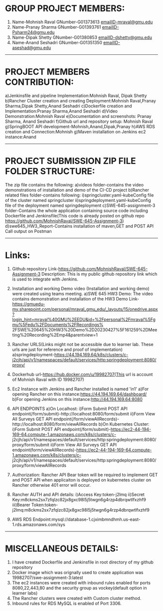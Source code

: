 # GROUP PROJECT MEMBERS:

1. Name-Mohnish Raval GNumber-G01373613 emailID-mraval@gmu.edu
2. Name-Pranay Sharma GNumber-G01393761 emailID-Psharm24@gmu.edu
3. Name-Dipak Shetty GNumber-G01380853 emailID-dshetty@gmu.edu
4. Name-Anand Seshadri GNumber-G01351350 emailID-aseshad@gmu.edu

---

# PROJECT MEMBERS CONTRIBUTION:

a)Jenkinsfile and pipeline Implementation:Mohnish Raval, Dipak Shetty
b)Rancher Cluster creation and creating Deployment:Mohnish Raval,Pranay Sharma,Dipak Shetty,Anand Seshadri
c)Dockerfile creation and Implementation:Pranay Sharma,Anand Seshadri
d)Video Demonstration:Mohnish Raval
e)Documentation and screenshots: Pranay Sharma, Anand Seshadri
f)Github url and repository setup: Mohnish Raval
g)SpringBOOT API development-Mohnish,Anand,Dipak,Pranay
h)AWS RDS creation and Connection:Mohnish
g)Maven installation on Jenkins ec2 instance:Anand

---

# PROJECT SUBMISSION ZIP FILE FOLDER STRUCTURE:

The zip file contains the following:
a)videos folder-contains the video demonstrations of installation and demo of the CI-CD project
b)Rancher related files folder-contains following:
i)springcluster.yaml-kubeConfig file of the cluster named springcluster
ii)springdeployment.yaml-kubeConfig file of the deployment named springdeployment
c)SWE-645-assignment-3 folder-Contains the whole application containing source code including Dockerfile and Jenkinsfile(This code is already posted on github repo https://github.com/MohnishRaval/SWE-645-Assignment-3)
d)swe645_HW3_Report-Contains installation of maven,GET and POST API Call output on Postman

---

# Links:

1. Github repository Link-https://github.com/MohnishRaval/SWE-645-Assignment-3
   Description: This is my public github repository link which is used to integrate with Jenkins.

2. Installation and working Demo video (Installation and working demo) were created using teams meeting.
   a)SWE 645 HW3 Demo: The video contains demonstration and installation of the HW3 Demo
   Link-https://gmuedu-my.sharepoint.com/personal/mraval_gmu_edu/_layouts/15/onedrive.aspx?login_hint=mraval%40GMU%2EEDU&id=%2Fpersonal%2Fmraval%5Fgmu%5Fedu%2FDocuments%2FRecordings% 2FSWE%20645%20HW3%20Demo%2D20230427%5F161259%2DMeeting%20Recording%2Emp4&parentview=1

3. Rancher URLS(Links might not be accessible due to learner lab. These urls are just for reference and proof of implementation)
   a)springdeployment-https://44.194.169.64/k8s/clusters/c-j2cjh/api/v1/namespaces/default/services/http:springdeployment:8080/proxy/

4. Dockerhub url-https://hub.docker.com/u/19982707(This url is account of Mohnish Raval with ID 19982707)
5. Ec2 Instance with Jenkins and Rancher installed is named 'in1'
   a)For opening Rancher on this instance:https://44.194.169.64/dashboard/
   b)For opening Jenkins on this instance:http://44.194.169.64:8080

6. API ENDPOINTS
   a)On Localhost:
   i)Form Submit POST API endpoint(/form/submit)-http://localhost:8080/form/submit
   ii)Form View All Surveys GET API endpoint(/form/viewAllRecords)-http://localhost:8080/form/viewAllRecords
   b)On Kubernetes Cluster:
   i)Form Submit POST API endpoint(/form/submit)-https://ec2-44-194-169-64.compute-1.amazonaws.com/k8s/clusters/c- j2cjh/api/v1/namespaces/default/services/http:springdeployment:8080/proxy/form/submit
   ii)Form View All Surveys GET API endpoint(form/viewAllRecords)-https://ec2-44-194-169-64.compute-1.amazonaws.com/k8s/clusters/c- j2cjh/api/v1/namespaces/default/services/http:springdeployment:8080/proxy/form/viewAllRecords

7. Authorization: Rancher API Bear token will be required to implement GET and POST API when applicaiton is deployed on kubernetes cluster on Rancher otherwise 401 error will occur.
8. Rancher AUTH and API details:
   i)Access Key:token-j2lmq
   ii)Secret Key:m8ckms2sx7zfqlzc82jx8gxc98l5j5twgn6g4rzp4dbrqwtlfxzhf9
   iii)Bearer Token:token-j2lmq:m8ckms2sx7zfqlzc82jx8gxc98l5j5twgn6g4rzp4dbrqwtlfxzhf9

9. AWS RDS Endpoint:mysql://database-1.cjximbmndhmh.us-east-1.rds.amazonaws.com/sys

---

# MISCELLANEOUS DETAILS:

1. I have created Dockerfile and Jenkinsfile in root directory of my github repository
2. Docker image which was orignally used to create application was 19982707/swe-assignment-3:latest
3. The ec2 instances were created with inbound rules enabled for ports 8080,22,443,80 and the security group as vockey(default option in learner labs)
4. The Rancher clusters were created with Custom cluster method.
5. Inbound rules for RDS MySQL is enabled of Port 3306.
